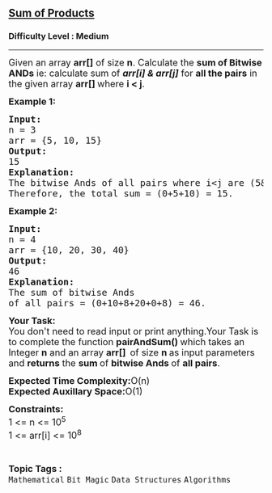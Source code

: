<h2><a href="https://www.geeksforgeeks.org/problems/sum-of-products5049/1">Sum of Products</a></h2><h3>Difficulty Level : Medium</h3><hr><div class="problems_problem_content__Xm_eO"><p><span style="font-size: 18px;">Given an array <strong>arr[]</strong> of size <strong>n</strong>. Calculate the <strong>sum of Bitwise ANDs</strong>&nbsp;ie: calculate sum of <em><strong>arr[i] &amp; arr[j]</strong></em> for <strong>all the pairs</strong> in the given array <strong>arr[] </strong>where <strong>i &lt; j</strong>.</span></p>
<p><span style="font-size: 18px;"><strong>Example 1:</strong></span></p>
<pre><span style="font-size: 18px;"><strong>Input:</strong>
n = 3
arr = {5, 10, 15}
<strong>Output:</strong>
15
<strong>Explanation:</strong>
The bitwise Ands of all pairs where i&lt;j are (5&amp;10) = 0, (5&amp;15) = 5 and (10&amp;15) = 10.<br>Therefore, the total sum = (0+5+10) = 15.</span></pre>
<p><span style="font-size: 18px;"><strong>Example 2:</strong></span></p>
<pre><span style="font-size: 18px;"><strong>Input:</strong>
n = 4
arr = {10, 20, 30, 40}
<strong>Output:</strong>
46
<strong>Explanation:</strong>
The sum of bitwise Ands 
of all pairs = (0+10+8+20+0+8) = 46.</span></pre>
<p><span style="font-size: 18px;"><strong>Your Task:</strong><br>You don't need to read input or print anything.Your Task is to complete the function <strong>pairAndSum()&nbsp;</strong>which takes an Integer <strong>n</strong> and an array <strong>arr[]&nbsp; </strong>of size <strong>n </strong>as input parameters and <strong>returns</strong> the <strong>sum </strong>of <strong>bitwise Ands </strong>of <strong>all pairs</strong>.</span></p>
<p><span style="font-size: 18px;"><strong>Expected Time Complexity:</strong>O(n)<br><strong>Expected Auxillary Space:</strong>O(1)</span></p>
<p><span style="font-size: 18px;"><strong>Constraints:</strong><br>1 &lt;= n &lt;= 10<sup>5</sup><br>1 &lt;= arr[i] &lt;= 10<sup>8</sup></span></p></div><br><p><span style=font-size:18px><strong>Topic Tags : </strong><br><code>Mathematical</code>&nbsp;<code>Bit Magic</code>&nbsp;<code>Data Structures</code>&nbsp;<code>Algorithms</code>&nbsp;